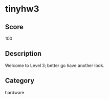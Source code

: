 # tinyhw3

## Score
100

## Description
Welcome to Level 3; better go have another look.

## Category
hardware

